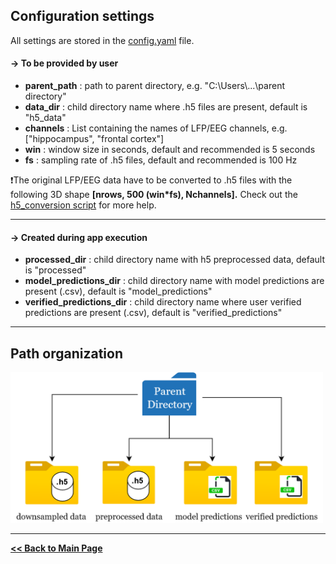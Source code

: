 ## Configuration settings

All settings are stored in the [config.yaml](/config.yaml) file.

#### -> To be provided by user
- **parent_path** : path to parent directory, e.g. "C:\\Users\\...\\parent directory"
- **data_dir** : child directory name where .h5 files are present, default is "h5_data"
- **channels** : List containing the names of LFP/EEG channels, e.g. ["hippocampus", "frontal cortex"]
- **win** : window size in seconds, default and recommended is 5 seconds
- **fs** : sampling rate of .h5 files, default and recommended is 100 Hz

:exclamation:The original LFP/EEG data have to be converted to .h5 files with the following 3D shape **[nrows, 500 (win*fs), Nchannels].**
Check out the [h5_conversion script](/examples/to_h5.py) for more help.

---

#### -> Created during app execution
- **processed_dir** : child directory name with h5 preprocessed data, default is "processed"
- **model_predictions_dir** : child directory name with model predictions are present (.csv), default is "model_predictions"
- **verified_predictions_dir** : child directory name where user verified predictions are present (.csv), default is "verified_predictions"

---
## Path organization

<img src="configuration_paths.png" width="500">

---

**[<< Back to Main Page](/README.md)**
